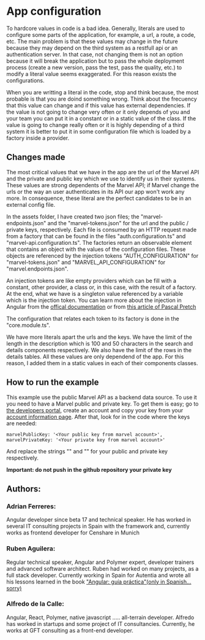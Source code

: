 # App configuration

To hardcore values in code is a bad idea. Generally, literals are used to configure some parts of the application, for example, a url, a route, a code, etc. The main problem is that these values may change in the future because they may depend on the third system as a restfull api or an authentication server. In that case, not changing them is not an option because it will break the application but to pass the whole deployment process (create a new version, pass the test, pass the quality, etc.) to modify a literal value seems exaggerated. For this reason exists the configurations. 

When you are writting a literal in the code, stop and think because, the most probable is that you are doind something wrong. Think about the frecuency that this value can change and if this value has external dependencies. If the value is not going to change very often or it only depends of you and your team you can put it in a constant or in a static value of the class. If the value is going to change really often or it is highly depending of a third system it is better to put it in some configuration file which is loaded by a factory inside a provider. 

 ## Changes made

The most critical values that we have in the app are the url of the Marvel API and the private and public key which we use to identify us in their systems. These values are strong dependents of the Marvel API; if Marvel change the urls or the way an user authenticates in its API our app won't work any more. In consequence, these literal are the perfect candidates to be in an external config file. 

In the assets folder, I have created two json files; the "marvel-endpoints.json" and the "marvel-tokens.json" for the url and the public / private keys, respectively. Each file is consumed by an HTTP request made from a factory that can be found in the files "auth.configuration.ts" and "marvel-api.configuration.ts". The factories return an observable element that contains an object with the values of the configuration files. These objects are referenced by the injection tokens "AUTH_CONFIGURATION" for "marvel-tokens.json" and "MARVEL_API_CONFIGURATION" for "marvel.endpoints.json".

An injection tokens are like empty providers which can be fill with a constant, other provider, a class or, in this case, with the result of a factory. At the end, what we have is a singleton value referenced by a variable which is the injection token. You can learn more about the injection in Angular from the [offical documentation](https://angular.io/guide/dependency-injection) or from [this article of Pascal Pretch](https://blog.thoughtram.io/angular/2015/05/18/dependency-injection-in-angular-2.html)

The configuration that relates each token to its factory is done in the "core.module.ts".

We have more literals apart the urls and the keys. We have the limit of the length in the description which is 100 and 50 characters in the search and details components respectively. We also have the limit of the rows in the details tables. All these values are only dependend of the app. For this reason, I added them in a static values in each of their components classes.

## How to run the example
This example use the public Marvel API as a backend data source. To use it you need to have a Marvel public and private key. To get them is easy; go to [the developers portal](https://developer.marvel.com/), create an account and copy your key from your [account information page](https://developer.marvel.com/account). After that, look for in the code where the keys are needed:
```
marvelPublicKey: '<Your public key from marvel account>',
marvelPrivateKey: '<Your private key from marvel account>'
```
And replace the strings "<Your public key from marvel account>" and "<Your private key from marvel account>" for your public and private key respectively.

**Important: do not push in the github repository your private key**

 ## Authors:

 ### Adrian Ferreres:
 Angular developer since beta 17 and technical speaker. He has worked in several IT consulting projects in Spain with the framework and, currently works as frontend developer for Censhare in Munich

 ### Ruben Aguilera:
 Regular technical speaker, Angular and Polymer expert, developer trainers and advanced software architect. Ruben had worked on many projects, as a full stack developer. Currently working in Spain for Autentia and wrote all his lessons learned in the book ["Angular: guía práctica"(only in Spanish... sorry)](https://leanpub.com/angular-guia-practica)

### Alfredo de la Calle:
Angular, React, Polymer, native javascript ..... all-terrain developer. Alfredo has worked in startups and some project of IT consultancies.  Currently, he works at GFT consulting as a front-end developer.
